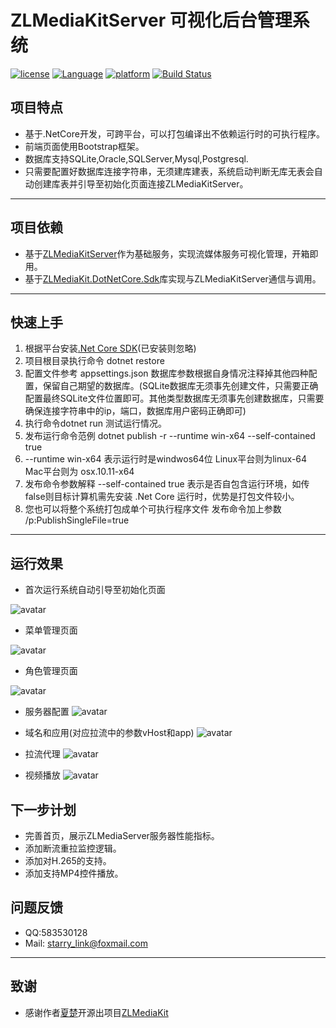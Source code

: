 # ZLMediaKitServer 可视化后台管理系统

[![license](https://img.shields.io/badge/license-MIT-blue.svg)](https://github.com/MingZhuLiu/ZLMediaServerManagent/blob/master/LICENSE)
[![Language](https://img.shields.io/static/v1?label=Language&message=.NetCore&color=red)](https://github.com/dotnet/core)
[![platform](https://img.shields.io/badge/platform-linux%20|%20macos%20|%20windows-green.svg)](https://github.com/MingZhuLiu/ZLMediaServerManagent)
[![Build Status](https://img.shields.io/static/v1?label=Develop&message=building&color=yellow)](https://github.com/MingZhuLiu/ZLMediaServerManagent)

## 项目特点
* 基于.NetCore开发，可跨平台，可以打包编译出不依赖运行时的可执行程序。
* 前端页面使用Bootstrap框架。
* 数据库支持SQLite,Oracle,SQLServer,Mysql,Postgresql.
* 只需要配置好数据库连接字符串，无须建库建表，系统启动判断无库无表会自动创建库表并引导至初始化页面连接ZLMediaKitServer。

***

## 项目依赖
  * 基于[ZLMediaKitServer](https://github.com/xia-chu/ZLMediaKit)作为基础服务，实现流媒体服务可视化管理，开箱即用。
  * 基于[ZLMediaKit.DotNetCore.Sdk](https://github.com/MingZhuLiu/ZLMediaKit.DotNetCore.Sdk)库实现与ZLMediaKitServer通信与调用。
  ***


  ## 快速上手
  1. 根据平台安装[.Net Core SDK](https://dotnet.microsoft.com/download/dotnet-core/3.1)(已安装则忽略)
  2. 项目根目录执行命令 dotnet restore
  3. 配置文件参考 appsettings.json 数据库参数根据自身情况注释掉其他四种配置，保留自己期望的数据库。(SQLite数据库无须事先创建文件，只需要正确配置最终SQLite文件位置即可。其他类型数据库无须事先创建数据库，只需要确保连接字符串中的ip，端口，数据库用户密码正确即可)
  4. 执行命令dotnet run 测试运行情况。
  5. 发布运行命令范例 dotnet publish -r  --runtime win-x64 --self-contained true
  6. --runtime win-x64  表示运行时是windwos64位 Linux平台则为linux-64 Mac平台则为 osx.10.11-x64
  7. 发布命令参数解释 --self-contained true 表示是否自包含运行环境，如传false则目标计算机需先安装 .Net Core 运行时，优势是打包文件较小。
  8. 您也可以将整个系统打包成单个可执行程序文件 发布命令加上参数 /p:PublishSingleFile=true
***


## 运行效果

  * 首次运行系统自动引导至初始化页面

  ![avatar](https://raw.githubusercontent.com/MingZhuLiu/ZLMediaServerManagent/master/wwwroot/imgs/template/初始化页面.jpg)


  * 菜单管理页面

  ![avatar](https://raw.githubusercontent.com/MingZhuLiu/ZLMediaServerManagent/master/wwwroot/imgs/template/菜单模块.jpg)

  * 角色管理页面

  ![avatar](https://raw.githubusercontent.com/MingZhuLiu/ZLMediaServerManagent/master/wwwroot/imgs/template/角色管理.jpg)

  * 服务器配置
  ![avatar](https://raw.githubusercontent.com/MingZhuLiu/ZLMediaServerManagent/master/wwwroot/imgs/template/服务器配置修改.jpg)
  
  * 域名和应用(对应拉流中的参数vHost和app)
  ![avatar](https://raw.githubusercontent.com/MingZhuLiu/ZLMediaServerManagent/master/wwwroot/imgs/template/域名和应用管理.jpg)

  * 拉流代理
  ![avatar](https://raw.githubusercontent.com/MingZhuLiu/ZLMediaServerManagent/master/wwwroot/imgs/template/拉流代理.jpg)

  * 视频播放
  ![avatar](https://raw.githubusercontent.com/MingZhuLiu/ZLMediaServerManagent/master/wwwroot/imgs/template/视频播放.jpg)

  ## 下一步计划
  * 完善首页，展示ZLMediaServer服务器性能指标。
  * 添加断流重拉监控逻辑。
  * 添加对H.265的支持。
  * 添加支持MP4控件播放。


  ## 问题反馈
  * QQ:583530128
  * Mail: starry_link@foxmail.com
***

  ## 致谢
  * 感谢作者[夏楚](https://github.com/xia-chu)开源出项目[ZLMediaKit](https://github.com/xia-chu/ZLMediaKit)




  